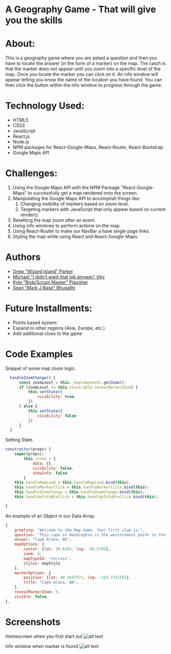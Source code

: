 # A Geography Game - That will give you the skills

# About:
This is a geography game where you are asked a question and then you have to locate the answer (in the form of a marker) on the map. The catch is that the marker does not appear until you zoom into a specific level of the map. Once you locate the marker you can click on it. An info window will appear letting you know the name of the location you have found. You can then click the button within the info window to progress through the game.

# Technology Used:
- HTML5
- CSS3
- JavaScript
- React.js
- Node.js
- NPM packages for React-Google-Maps, React-Router, React-Bootstrap
- Google Maps API

# Challenges:
1. Using the Google Maps API with the NPM Package "React-Google-Maps" to successfully get a map rendered onto the screen.
2. Manipulating the Google Maps API to accomplish things like:
	1. Changing visibility of markers based on zoom level.
	2. Targeting markers with JavaScript that only appear based on current render().
  3. Resetting the map zoom after an event.
  4. Using info windows to perform actions on the map.
3. Using React-Router to make our NavBar a have single page links.
4. Styling the map while using React and React-Google-Maps.

# Authors
* [Drew "Wizard Island" Parker](https://github.com/drewcoparker)
* [Michael "I didn't want that job anyway" Irby](https://github.com/optipwr)
* [Kyle "Blob/Scrum Master" Plaugher](https://github.com/Kaplaugher)
* [Sean "Mark J Base" Bhupathi](https://github.com/seanbhup)

# Future Installments:
- Points based system
- Expand to other regions (Asia, Europe, etc.)
- Add additional clues to the game

# Code Examples
Snippet of some map zoom logic.

```javascript
  handleZoomChange() {
      const zoomLevel = this._mapComponent.getZoom();
      if (zoomLevel >= this.state.data.revealMarkerZoom) {
          this.setState({
              visibility: true,
          })
      } else {
          this.setState({
              visibility: false
          })
      }
  }
```

Setting State.

```javascript
constructor(props) {
    super(props);
        this.state = {
            data: {},
            visibility: false,
            showInfo: false
        }
    this.handleMapLoad = this.handleMapLoad.bind(this);
    this.handleMarkerClick = this.handleMarkerClick.bind(this);
    this.handleZoomChange = this.handleZoomChange.bind(this);
    this.handldeInfoBtnClick = this.handldeInfoBtnClick.bind(this);

}
```

An example of an Object in our Data Array.

```javascript
{
    greeting: "Welcome to the Map Game. Your first clue is:",
    question: "This cape in Washington is the westernmost point in the lower 48 states.",
    answer: "Cape Alava, WA",
    mapOptions: {
        center: {lat: 39.8282, lng: -98.5795},
        zoom: 4,
        mapTypeId: 'terrain',
        styles: mapStyle
    },
    markerOptions: {
        position: {lat: 48.1647572, lng: -124.7331501},
        title: "Cape Alava, WA",
    },
    revealMarkerZoom: 9,
    visible: false,
},
```

# Screenshots
Homescreen when you first start out
![alt text](https://github.com/optipwr/Geography-Game/blob/master/screenshots/Homescreen.png 'Homescreen.png')

Info window when marker is found
![alt text](https://github.com/optipwr/Geography-Game/blob/master/screenshots/InfoWindow.png 'InfoWindow.png')
